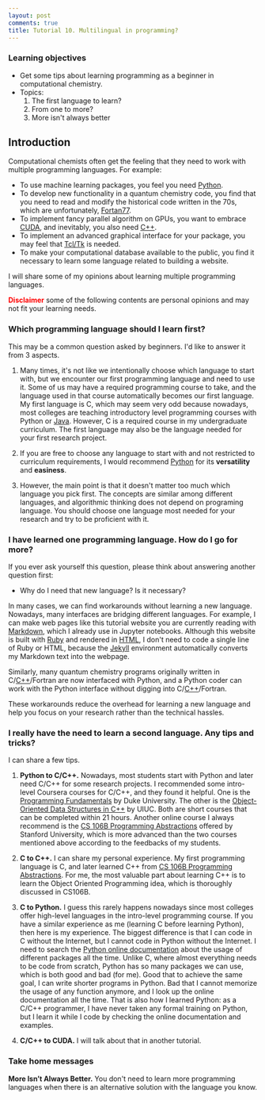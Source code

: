 ```yaml
---
layout: post
comments: true
title: Tutorial 10. Multilingual in programming?
---
```


### Learning objectives
* Get some tips about learning programming as a beginner in computational chemistry.
* Topics:
    1. The first language to learn?
    1. From one to more?
    1. More isn't always better

## Introduction
Computational chemists often get the feeling that they need to work with multiple programming languages. For example:

* To use machine learning packages, you feel you need [Python](https://docs.python.org/3.7/).
* To develop new functionality in a quantum chemistry code, you find that you need to read and modify the historical code written in the 70s, which are unfortunately, [Fortan77](https://web.stanford.edu/class/me200c/tutorial_77/).
* To implement fancy parallel algorithm on GPUs, you want to embrace [CUDA](https://developer.nvidia.com/cuda-toolkit), and inevitably, you also need [C++](https://www.cplusplus.com/).
* To implement an advanced graphical interface for your package, you may feel that [Tcl/Tk](https://www.tcl.tk/) is needed.
* To make your computational database available to the public, you find it necessary to learn some language related to building a website.

I will share some of my opinions about learning multiple programming languages.

<span style="color:red">**Disclaimer**</span> some of the following contents are personal opinions and may not fit your learning needs.

### Which programming language should I learn first?
This may be a common question asked by beginners. I'd like to answer it from 3 aspects.

1. Many times, it's not like we intentionally choose which language to start with, but we encounter our first programming language and need to use it. Some of us may have a required programming course to take, and the language used in that course automatically becomes our first language. My first language is C, which may seem very odd because nowadays, most colleges are teaching introductory level programming courses with Python or [Java](https://go.java/?intcmp=gojava-banner-java-com). However, C is a required course in my undergraduate curriculum. The first language may also be the language needed for your first research project.

1. If you are free to choose any language to start with and not restricted to curriculum requirements, I would recommend [Python](https://docs.python.org/3.7/) for its **versatility** and **easiness**.

1. However, the main point is that it doesn't matter too much which language you pick first. The concepts are similar among different languages, and algorithmic thinking does not depend on programing language. You should choose one language most needed for your research and try to be proficient with it.

### I have learned one programming language. How do I go for more?
If you ever ask yourself this question, please think about answering another question first:
* Why do I need that new language? Is it necessary?

In many cases, we can find workarounds without learning a new language. Nowadays, many interfaces are bridging different languages. For example, I can make web pages like this tutorial website you are currently reading with [Markdown](https://guides.github.com/features/mastering-markdown/), which I already use in Jupyter notebooks. Although this website is built with [Ruby](https://www.ruby-lang.org/en/) and rendered in [HTML](https://www.w3schools.com/html/), I don't need to code a single line of Ruby or HTML, because the [Jekyll](https://jekyllrb.com/) environment automatically converts my Markdown text into the webpage.

Similarly, many quantum chemistry programs originally written in C/[C++](https://www.cplusplus.com/)/Fortran are now interfaced with Python, and a Python coder can work with the Python interface without digging into C/[C++](https://www.cplusplus.com/)/Fortran.

These workarounds reduce the overhead for learning a new language and help you focus on your research rather than the technical hassles.

### I really have the need to learn a second language. Any tips and tricks?

I can share a few tips.

1. **Python to C/C++.** Nowadays, most students start with Python and later need C/C++ for some research projects. I recommended some intro-level Coursera courses for C/C++, and they found it helpful. One is the [Programming Fundamentals](https://www.coursera.org/learn/programming-fundamentals?action=enroll) by Duke University. The other is the [Object-Oriented Data Structures in C++](https://www.coursera.org/learn/cs-fundamentals-1) by UIUC. Both are short courses that can be completed within 21 hours. Another online course I always recommend is the [CS 106B Programming Abstractions](https://see.stanford.edu/Course/CS106B) offered by Stanford University, which is more advanced than the two courses mentioned above according to the feedbacks of my students.

1. **C to C++.** I can share my personal experience. My first programming language is C, and later learned C++ from [CS 106B Programming Abstractions](https://see.stanford.edu/Course/CS106B). For me, the most valuable part about learning C++ is to learn the Object Oriented Programming idea, which is thoroughly discussed in CS106B.

1. **C to Python.** I guess this rarely happens nowadays since most colleges offer high-level languages in the intro-level programming course. If you have a similar experience as me (learning C before learning Python), then here is my experience. The biggest difference is that I can code in C without the Internet, but I cannot code in Python without the Internet. I need to search the [Python online documentation](https://docs.python.org/3.7/) about the usage of different packages all the time. Unlike C, where almost everything needs to be code from scratch, Python has so many packages we can use, which is both good and bad (for me). Good that to achieve the same goal, I can write shorter programs in Python. Bad that I cannot memorize the usage of any function anymore, and I look up the online documentation all the time. That is also how I learned Python: as a C/C++ programmer, I have never taken any formal training on Python, but I learn it while I code by checking the online documentation and examples.

1. **C/C++ to CUDA.** I will talk about that in another tutorial.

### Take home messages
**More Isn’t Always Better.** You don't need to learn more programming languages when there is an alternative solution with the language you know.
